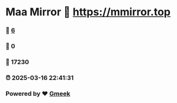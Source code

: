 # Maa Mirror :link: https://mmirror.top 
### :page_facing_up: [6](https://mmirror.top/tag.html) 
### :speech_balloon: 0 
### :hibiscus: 17230 
### :alarm_clock: 2025-03-16 22:41:31 
### Powered by :heart: [Gmeek](https://github.com/Meekdai/Gmeek)

